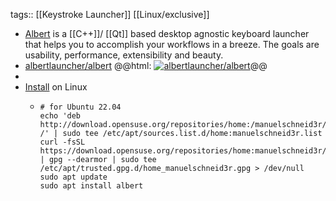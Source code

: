 tags:: [[Keystroke Launcher]] [[Linux/exclusive]]

- [Albert](https://albertlauncher.github.io/) is a [[C++]]/ [[Qt]] based desktop agnostic keyboard launcher that helps you to accomplish your workflows in a breeze. The goals are usability, performance, extensibility and beauty.
- [albertlauncher/albert](https://github.com/albertlauncher/albert)
  @@html: <a href="https://github.com/albertlauncher/albert/"><img src="https://github-readme-stats-astronomer.vercel.app/api/pin/?username=albertlauncher&repo=albert&theme=tokyonight" alt="albertlauncher/albert"/></a>@@
-
- [Install](https://software.opensuse.org/download.html?project=home:manuelschneid3r&package=albert) on Linux
	- ```shell
	  # for Ubuntu 22.04
	  echo 'deb http://download.opensuse.org/repositories/home:/manuelschneid3r/xUbuntu_22.04/ /' | sudo tee /etc/apt/sources.list.d/home:manuelschneid3r.list
	  curl -fsSL https://download.opensuse.org/repositories/home:manuelschneid3r/xUbuntu_22.04/Release.key | gpg --dearmor | sudo tee /etc/apt/trusted.gpg.d/home_manuelschneid3r.gpg > /dev/null
	  sudo apt update
	  sudo apt install albert
	  ```